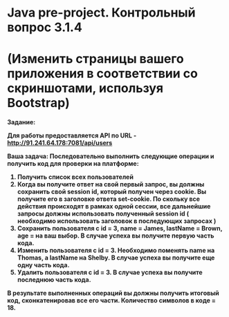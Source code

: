 Java pre-project. Контрольный вопрос 3.1.4
=
(Изменить страницы вашего приложения в соответствии со скриншотами, используя Bootstrap)
=
<b>
Задание:

Для работы предоставляется API по URL - http://91.241.64.178:7081/api/users

Ваша задача: Последовательно выполнить следующие операции и получить код для проверки на платформе:

1. Получить список всех пользователей
2. Когда вы получите ответ на свой первый запрос, вы должны сохранить свой session id, который получен через cookie. Вы получите его в заголовке ответа set-cookie. По скольку все действия происходят в рамках одной сессии, все дальнейшие запросы должны использовать полученный session id ( необходимо использовать заголовок в последующих запросах )
3. Сохранить пользователя с id = 3, name = James, lastName = Brown, age = на ваш выбор. В случае успеха вы получите первую часть кода.
4. Изменить пользователя с id = 3. Необходимо поменять name на Thomas, а lastName на Shelby. В случае успеха вы получите еще одну часть кода.
5. Удалить пользователя с id = 3. В случае успеха вы получите последнюю часть кода.

В результате выполненных операций вы должны получить итоговый код, сконкатенировав все его части. Количество символов в коде = 18.
</b>